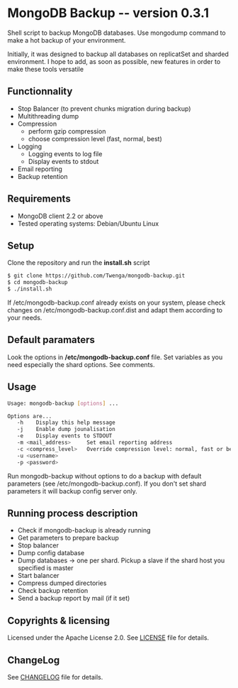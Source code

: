 # MongoDB Backup -- version 0.3.1

Shell script to backup MongoDB databases.
Use mongodump command to make a hot backup of your environment.

Initially, it was designed to backup all databases on replicatSet and sharded environment. I hope to add, as soon as possible, new features in order to make these tools versatile 

## Functionnality

   * Stop Balancer (to prevent chunks migration during backup)
   * Multithreading dump
   * Compression
      * perform gzip compression
      * choose compression level (fast, normal, best)
   * Logging
      * Logging events to log file
      * Display events to stdout
   * Email reporting
   * Backup retention

## Requirements

  - MongoDB client 2.2 or above 
  - Tested operating systems: Debian/Ubuntu Linux

## Setup

Clone the repository and run the **install.sh** script
```bash
$ git clone https://github.com/Twenga/mongodb-backup.git
$ cd mongodb-backup
$ ./install.sh
```
If /etc/mongodb-backup.conf already exists on your system, please check changes on /etc/mongodb-backup.conf.dist and adapt them according to your needs. 


## Default paramaters

Look the options in **/etc/mongodb-backup.conf** file. Set variables as you need especially the shard options. See comments.

## Usage

```bash
Usage: mongodb-backup [options] ...

Options are...
   -h 	 Display this help message
   -j 	 Enable dump jounalisation
   -e 	 Display events to STDOUT
   -m <mail_address> 	 Set email reporting address
   -c <compress_level>	 Override compression level: normal, fast or best (default: normal)
   -u <username>
   -p <password>
```

Run mongodb-backup without options to do a backup with default parameters (see /etc/mongodb-backup.conf). If you don't set shard parameters it will backup config server only.

## Running process description

   * Check if mongodb-backup is already running
   * Get parameters to prepare backup
   * Stop balancer
   * Dump config database
   * Dump databases -> one per shard. Pickup a slave if the shard host you specified is master
   * Start balancer
   * Compress dumped directories
   * Check backup retention
   * Send a backup report by mail (if it set)

## Copyrights & licensing
Licensed under the Apache License 2.0.
See [LICENSE](LICENSE.md) file for details.

## ChangeLog
See [CHANGELOG](CHANGELOG.md) file for details.
